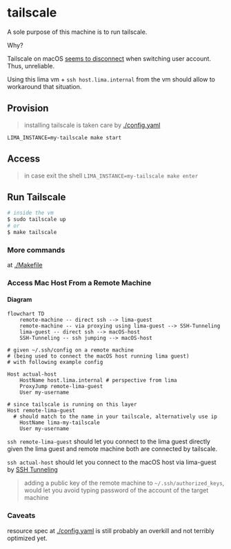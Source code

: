 # tailscale
A sole purpose of this machine is to run tailscale.

Why?

Tailscale on macOS [seems to disconnect](https://github.com/tailscale/tailscale/issues/594) when switching user account. Thus, unreliable.

Using this lima vm + `ssh host.lima.internal` from the vm should allow to workaround that situation.

## Provision

> installing tailscale is taken care by [./config.yaml](./config.yaml)

`LIMA_INSTANCE=my-tailscale make start`

## Access
> in case exit the shell
`LIMA_INSTANCE=my-tailscale make enter`

## Run Tailscale

```bash
# inside the vm
$ sudo tailscale up
# or
$ make tailscale
```

### More commands
at [./Makefile](./Makefile)


### Access Mac Host From a Remote Machine

#### Diagram
```mermaid
flowchart TD
    remote-machine -- direct ssh --> lima-guest
    remote-machine -- via proxying using lima-guest --> SSH-Tunneling
    lima-guest -- direct ssh --> macOS-host
    SSH-Tunneling -- ssh jumping --> macOS-host
```

```config
# given ~/.ssh/config on a remote machine
# (being used to connect the macOS host running lima guest)
# with following example config

Host actual-host
	HostName host.lima.internal # perspective from lima
	ProxyJump remote-lima-guest
	User my-username

# since tailscale is running on this layer
Host remote-lima-guest
  # should match to the name in your tailscale, alternatively use ip
	HostName lima-my-tailscale
	User my-username
```

`ssh remote-lima-guest` should let you connect to the lima guest directly given the lima guest and remote machine both are connected by tailscale.

`ssh actual-host` should let you connect to the macOS host via lima-guest by [SSH Tunneling](https://wiki.gentoo.org/wiki/SSH_jump_host)

> adding a public key of the remote machine to `~/.ssh/authorized_keys`, would let you avoid typing password of the account of the target machine

### Caveats
resource spec at [./config.yaml](./config.yaml) is still probably an overkill and not terribly optimized yet.
